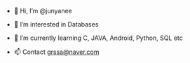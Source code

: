 - 👋 Hi, I’m @junyanee
- 👀 I’m interested in Databases
- 🌱 I’m currently learning C, JAVA, Android, Python, SQL etc

- 📫 Contact grssa@naver.com

<!---
junyanee/junyanee is a ✨ special ✨ repository because its `README.md` (this file) appears on your GitHub profile.
You can click the Preview link to take a look at your changes.
- 💞️ I’m looking to collaborate on ...
--->
